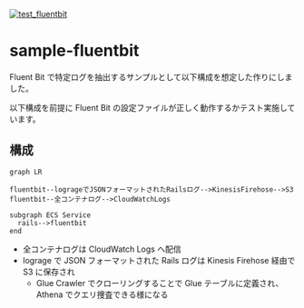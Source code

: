 [![test_fluentbit](https://github.com/kenzo0107/sample-fluentbit/actions/workflows/test_fluentbit.yml/badge.svg)](https://github.com/kenzo0107/sample-fluentbit/actions/workflows/test_fluentbit.yml)

# sample-fluentbit

Fluent Bit で特定ログを抽出するサンプルとして以下構成を想定した作りにしました。

以下構成を前提に Fluent Bit の設定ファイルが正しく動作するかテスト実施しています。

## 構成

```mermaid
graph LR

fluentbit--logrageでJSONフォーマットされたRailsログ-->KinesisFirehose-->S3
fluentbit--全コンテナログ-->CloudWatchLogs

subgraph ECS Service
  rails-->fluentbit
end
```

- 全コンテナログは CloudWatch Logs へ配信
- lograge で JSON フォーマットされた Rails ログは Kinesis Firehose 経由で S3 に保存され
  - Glue Crawler でクローリングすることで Glue テーブルに定義され、Athena でクエリ捜査できる様になる
